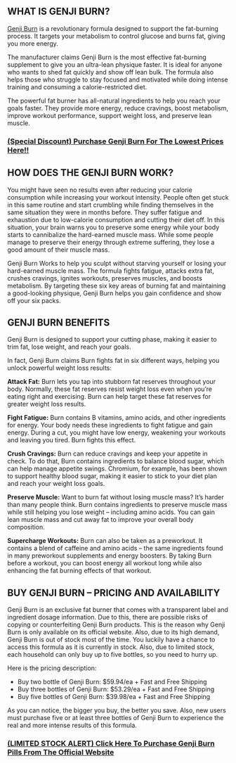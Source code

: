 ## WHAT IS GENJI BURN?

[Genji Burn](https://jemi.so/genji-burn-weight-loss-pills-reviews) is a revolutionary formula designed to support the fat-burning process. It targets your metabolism to control glucose and burns fat, giving you more energy.

The manufacturer claims Genji Burn is the most effective fat-burning supplement to give you an ultra-lean physique faster. It is ideal for anyone who wants to shed fat quickly and show off lean bulk. The formula also helps those who struggle to stay focused and motivated while doing intense training and consuming a calorie-restricted diet.

The powerful fat burner has all-natural ingredients to help you reach your goals faster. They provide more energy, reduce cravings, boost metabolism, improve workout performance, support weight loss, and preserve lean muscle.

### <a href="https://www.healthsupplement24x7.com/get-genji-burn" target="_blank">(Special Discount) Purchase Genji Burn For The Lowest Prices Here!!</a>

## HOW DOES THE GENJI BURN WORK?

You might have seen no results even after reducing your calorie consumption while increasing your workout intensity. People often get stuck in this same routine and start crumbling while finding themselves in the same situation they were in months before. They suffer fatigue and exhaustion due to low-calorie consumption and cutting their diet off. In this situation, your brain warns you to preserve some energy while your body starts to cannibalize the hard-earned muscle mass. While some people manage to preserve their energy through extreme suffering, they lose a good amount of their muscle mass.

Genji Burn Works to help you sculpt without starving yourself or losing your hard-earned muscle mass. The formula fights fatigue, attacks extra fat, crushes cravings, ignites workouts, preserves muscles, and boosts metabolism. By targeting these six key areas of burning fat and maintaining a good-looking physique, Genji Burn helps you gain confidence and show off your six packs.

## GENJI BURN BENEFITS

Genji Burn is designed to support your cutting phase, making it easier to trim fat, lose weight, and reach your goals.

In fact, Genji Burn claims Burn fights fat in six different ways, helping you unlock powerful weight loss results:

**Attack Fat:** Burn lets you tap into stubborn fat reserves throughout your body. Normally, these fat reserves resist weight loss even when you’re eating right and exercising. Burn can help target these fat reserves for greater weight loss results.

**Fight Fatigue:** Burn contains B vitamins, amino acids, and other ingredients for energy. Your body needs these ingredients to fight fatigue and gain energy. During a cut, you might have low energy, weakening your workouts and leaving you tired. Burn fights this effect.

**Crush Cravings:** Burn can reduce cravings and keep your appetite in check. To do that, Burn contains ingredients to balance blood sugar, which can help manage appetite swings. Chromium, for example, has been shown to support healthy blood sugar, making it easier to stick to your diet plan and reach your weight loss goals.

**Preserve Muscle:** Want to burn fat without losing muscle mass? It’s harder than many people think. Burn contains ingredients to preserve muscle mass while still helping you lose weight – including amino acids. You can gain lean muscle mass and cut away fat to improve your overall body composition.

**Supercharge Workouts:** Burn can also be taken as a preworkout. It contains a blend of caffeine and amino acids – the same ingredients found in many preworkout supplements and energy boosters. By taking Burn before a workout, you can boost energy all workout long while also enhancing the fat burning effects of that workout.

## BUY GENJI BURN – PRICING AND AVAILABILITY

Genji Burn is an exclusive fat burner that comes with a transparent label and ingredient dosage information. Due to this, there are possible risks of copying or counterfeiting Genji Burn products. This is the reason why Genji Burn is only available on its official website. Also, due to its high demand, Genji Burn is out of stock most of the time. You luckily have a chance to access this formula as it is currently in stock. Also, due to limited stock, each household can only buy up to five bottles, so you need to hurry up.

Here is the pricing description:

- Buy two bottle of Genji Burn: $59.94/ea + Fast and Free Shipping
- Buy three bottles of Genji Burn: $53.29/ea + Fast and Free Shipping
- Buy five bottles of Genji Burn: $39.98/ea + Fast and Free Shipping

As you can notice, the bigger you buy, the better you save. Also, new users must purchase five or at least three bottles of Genji Burn to experience the real and more intense results of this formula.

### <a href="https://www.healthsupplement24x7.com/get-genji-burn" target="_blank">(LIMITED STOCK ALERT) Click Here To Purchase Genji Burn Pills From The Official Website</a>
